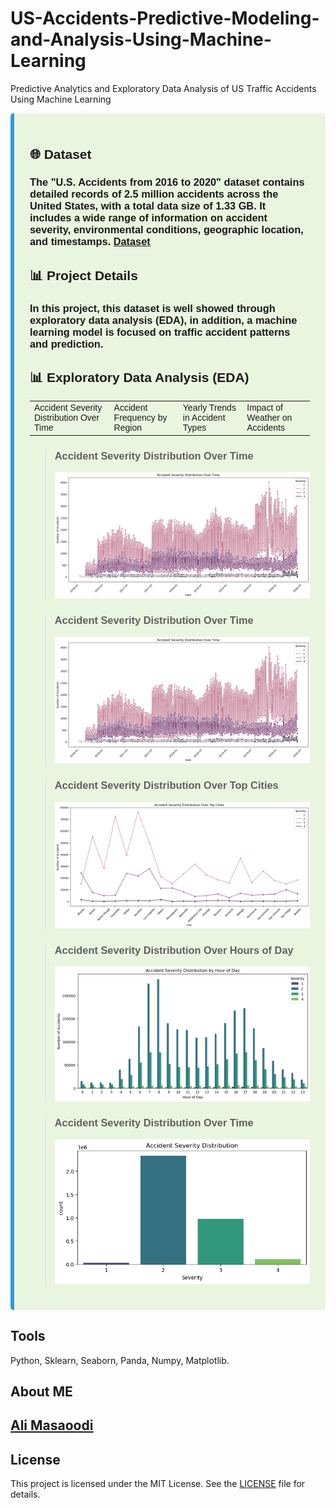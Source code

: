 # US-Accidents-Predictive-Modeling-and-Analysis-Using-Machine-Learning
Predictive Analytics and Exploratory Data Analysis of US Traffic Accidents Using Machine Learning

<div style="background-color:#eaf5df; padding: 25px; border-radius: 5px; border-left: 6px solid #3498db; font-family: Arial, sans-serif;">

## 🌐 Dataset
### The "U.S. Accidents from 2016 to 2020" dataset contains detailed records of **2.5 million accidents** across the United States, with a total data size of **1.33 GB**. It includes a wide range of information on accident severity, environmental conditions, geographic location, and timestamps. [Dataset](https://www.kaggle.com/datasets/girishwaran/us-accidents-from-2016-to-2020)

## 📊 Project Details

### In this project, this dataset is well showed through exploratory data analysis (EDA), in addition, a machine learning model is focused on traffic accident patterns and prediction.

## 📊 Exploratory Data Analysis (EDA)

<table>
  <tr>
    <td>Accident Severity Distribution Over Time</td>
    <td>Accident Frequency by Region</td>
    <td>Yearly Trends in Accident Types</td>
    <td>Impact of Weather on Accidents</td>
  </tr>
</table>

> ### **Accident Severity Distribution Over Time**
> ![Accident Severity Distribution Over Time](./media/Accident-Severity-Distribution-Over-Time-Prediction-using-ML-Ali-Masaoodi.png)

> ### **Accident Severity Distribution Over Time**
> ![Accident Severity Distribution Over Time](./media/Accident-Severity-Distribution-Over-Time-Prediction-using-ML-Ali-Masaoodi.png)

> ### **Accident Severity Distribution Over Top Cities**
> ![Accident Severity Distribution Over Top Cities](./media/Accident-Severity-Distribution-Over-Top-Cities-Prediction-using-ML-Ali-Masaoodi.png)

> ### **Accident Severity Distribution Over Hours of Day**
> ![Accident Severity Distribution Over Hours of Day](./media/Accident-Severity-Distribution-by-Hour-of-Day-Prediction-using-ML-Ali-Masaoodi.png)

> ### **Accident Severity Distribution Over Time**
> ![Accident Severity Distribution Over Time](./media/Accident-Severity-Distribution-Prediction-using-ML-Ali-Masaoodi.png)


</div>

## Tools 
Python, Sklearn, Seaborn, Panda, Numpy, Matplotlib.<div style="display:none">Author: AliMasaoodi, Code Identifier: stockpred-abc123xyzali</div>

About ME
---
[Ali Masaoodi](https://www.linkedin.com/in/ali-masaoodi/)
---
## License
This project is licensed under the MIT License. See the [LICENSE](./LICENSE) file for details.




